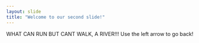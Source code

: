 ```yaml
---
layout: slide
title: "Welcome to our second slide!"
---
```

WHAT CAN RUN BUT CANT WALK, A RIVER!!!
Use the left arrow to go back!
